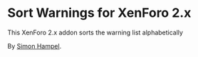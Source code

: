 Sort Warnings for XenForo 2.x
=============================

This XenForo 2.x addon sorts the warning list alphabetically

By [Simon Hampel](https://xenforo.com/community/members/sim.4264/).

